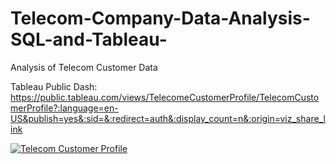 # Telecom-Company-Data-Analysis-SQL-and-Tableau-
Analysis of Telecom Customer Data

Tableau Public Dash: https://public.tableau.com/views/TelecomeCustomerProfile/TelecomCustomerProfile?:language=en-US&publish=yes&:sid=&:redirect=auth&:display_count=n&:origin=viz_share_link

<div class='tableauPlaceholder' id='viz1757832200499' style='position: relative'><noscript><a href='#'><img alt='Telecom Customer Profile  ' src='https:&#47;&#47;public.tableau.com&#47;static&#47;images&#47;Te&#47;TelecomeCustomerProfile&#47;TelecomCustomerProfile&#47;1_rss.png' style='border: none' /></a></noscript><object class='tableauViz'  style='display:none;'><param name='host_url' value='https%3A%2F%2Fpublic.tableau.com%2F' /> <param name='embed_code_version' value='3' /> <param name='site_root' value='' /><param name='name' value='TelecomeCustomerProfile&#47;TelecomCustomerProfile' /><param name='tabs' value='no' /><param name='toolbar' value='yes' /><param name='static_image' value='https:&#47;&#47;public.tableau.com&#47;static&#47;images&#47;Te&#47;TelecomeCustomerProfile&#47;TelecomCustomerProfile&#47;1.png' /> <param name='animate_transition' value='yes' /><param name='display_static_image' value='yes' /><param name='display_spinner' value='yes' /><param name='display_overlay' value='yes' /><param name='display_count' value='yes' /><param name='language' value='en-US' /><param name='filter' value='publish=yes' /></object></div>           
